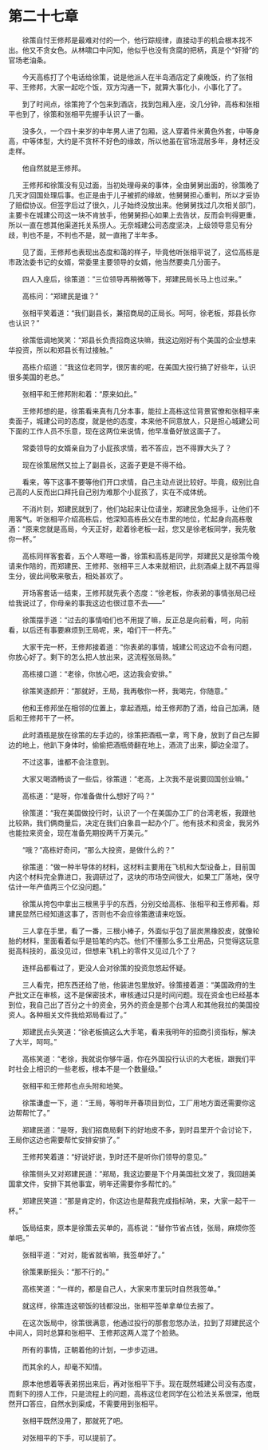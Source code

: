 #	第二十七章

　　徐策自忖王修邦是最难对付的一个，他行踪规律，直接动手的机会根本找不出。他又不贪女色。从林啸口中问知，他似乎也没有贪腐的把柄，真是个“奸猾”的官场老油条。

　　今天高栋打了个电话给徐策，说是他派人在半岛酒店定了桌晚饭，约了张相平、王修邦，大家一起吃个饭，双方沟通一下，就算大事化小，小事化了了。

　　到了时间点，徐策挎了个包来到酒店，找到包厢入座，没几分钟，高栋和张相平也到了，徐策和张相平先握手认识了一番。

　　没多久，一个四十来岁的中年男人进了包厢，这人穿着件米黄色外套，中等身高，中等体型，大约是不贪杯不好色的缘故，所以他虽在官场混居多年，身材还没走样。

　　他自然就是王修邦。

　　王修邦和徐策没有见过面，当初处理母亲的事体，全由舅舅出面的，徐策晚了几天才回国处理后事。也正是由于儿子被抓的缘故，他舅舅担心重判，所以才妥协了赔偿协议。但签字后过了很久，儿子始终没放出来。他舅舅找过几次相关部门，主要卡在城建公司这一块不肯放手，他舅舅担心如果上去告状，反而会判得更重，所以一直在想其他渠道托关系捞人。无奈城建公司态度坚决，上级领导意见有分歧，判也不是，不判也不是，就一直拖了半年多。

　　见了面，王修邦也表现出态度和蔼的样子，毕竟他听张相平说了，这位高栋是市政法委书记的女婿，常委里主要领导的女婿，他当然要卖几分面子。

　　四人入座后，徐策道：“三位领导再稍微等下，郑建民局长马上也过来。”

　　高栋问：“郑建民是谁？”

　　张相平笑着道：“我们副县长，兼招商局的正局长。呵呵，徐老板，郑县长你也认识？”

　　徐策低调地笑笑：“郑县长负责招商这块嘛，我这边刚好有个美国的企业想来华投资，所以和郑县长有过接触。”

　　高栋介绍道：“我这位老同学，很厉害的呢，在美国大投行搞了好些年，认识很多美国的老总。”

　　张相平和王修邦附和着：“原来如此。”

　　王修邦想的是，徐策看来真有几分本事，能拉上高栋这位背景官僚和张相平来卖面子，城建公司的态度，就是他的态度，本来他不同意放人，只是担心城建公司下面的工作人员不乐意，现在这两位来说情，他早准备好放这面子了。

　　常委领导的女婿亲自为了小屁孩求情，若不答应，岂不得罪大头了？

　　现在徐策居然又拉上了副县长，这面子更是不得不给。

　　看来，等下这事不要等他们开口求情，自己主动点说比较好。毕竟，级别比自己高的人反而出口拜托自己别为难那个小屁孩了，实在不成体统。

　　不消片刻，郑建民就到了，他们站起来让位请坐，郑建民急急摇手，让他们不用客气。听张相平介绍高栋后，他深知高栋岳父在市里的地位，忙起身向高栋敬酒：“原来您就是高局，今天正好，趁着徐老板一起，您又是徐老板同学，我先敬你一杯。”

　　高栋同样客套着，五个人寒暄一番，徐策和高栋是同学，郑建民又是徐策今晚请来作陪的，而郑建民、王修邦、张相平三人本来就相识，此刻酒桌上就不再显得生分，彼此间敬来敬去，相处甚欢了。

　　开场客套话一结束，王修邦就先表个态度：“徐老板，你表弟的事情张局已经给我说过了，你母亲的事我这边也很过意不去——”

　　徐策摆手道：“过去的事情咱们也不用提了嘛，反正总是向前看，呵，向前看，以后还有事要麻烦到王局呢，来，咱们干一杯先。”

　　大家干完一杯，王修邦接着道：“你表弟的事情，城建公司这边不会有问题，你放心好了。剩下的怎么把人放出来，这流程张局熟。”

　　高栋接口道：“老徐，你放心吧，这边我会安排。”

　　徐策笑逐颜开：“那就好，王局，我再敬你一杯，我喝完，你随意。”

　　他和王修邦坐在相邻的位置上，拿起酒瓶，给王修邦酌了酒，给自己加满，随后和王修邦干了一杯。

　　此时酒瓶是放在徐策的左手边的，徐策把酒瓶一拿，弯下身，放到了自己左脚边的地上，他趴下身体时，偷偷把酒瓶倚翻在地上，酒流了出来，脚边全湿了。

　　不过这事，谁都不会注意到。

　　大家又喝酒畅谈了一些后，徐策道：“老高，上次我不是说要回国创业嘛。”

　　高栋道：“是呀，你准备做什么想好了吗？”

　　徐策道：“我在美国做投行时，认识了一个在美国办工厂的台湾老板，我跟他比较熟，我们俩商量后，决定在我们白象县一起办个厂。他有技术和资金，我另外也能拉来资金，现在准备先期投两千万美元。”

　　“哦？”高栋好奇问，“那么大投资，是做什么的？”

　　徐策道：“做一种半导体的材料，这材料主要用在飞机和大型设备上，目前国内这个材料完全靠进口，我调研过了，这块的市场空间很大，如果工厂落地，保守估计一年产值两三个亿没问题。”

　　徐策从挎包中拿出三根黑乎乎的东西，分别交给高栋、张相平和王修邦看。郑建民显然已经知道这事了，否则也不会应徐策邀请来吃饭。

　　三人拿在手里，看了一番，三根小棒子，外面似乎包了层炭黑橡胶皮，就像轮胎的材料，里面看着似乎是铅笔的内芯。他们不懂那么多工业用品，只觉得这玩意挺高科技的，虽没见过，但想来飞机上的零件又见过几个了？

　　连样品都看过了，更没人会对徐策的投资忽悠起怀疑。

　　三人看完，把东西还给了他，他装进包里放好。徐策接着道：“美国政府的生产批文正在审核，这不是保密技术，审核通过只是时间问题。现在资金也已经基本到位，我自己出了百分之十的资金，另外的资金是那个台湾人和其他我拉的美国投资人。各种相关文件我给郑局看过了。”

　　郑建民点头笑道：“徐老板搞这么大手笔，看来我明年的招商引资指标，解决了大半，呵呵。”

　　高栋笑道：“老徐，我就说你够牛逼，你在外国投行认识的大老板，跟我们平时社会上相识的一些老板，根本不是一个数量级。”

　　张相平和王修邦也点头附和地笑。

　　徐策谦虚一下，道：“王局，等明年开春项目到位，工厂用地方面还需要你这边帮帮忙了。”

　　郑建民道：“是呀，我们招商局剩下的好地皮不多，到时县里开个会讨论下，王局你这边也需要帮忙安排安排了。”

　　王修邦笑着道：“好说好说，到时还不是听你们领导的意见。”

　　徐策侧头又对郑建民道：“郑局，我这边要是下个月美国批文发了，我回趟美国拿文件，安排下其他事宜，明年还需要你多帮忙的。”

　　郑建民笑道：“那是肯定的，你这边也是帮我完成指标呐，来，大家一起干一杯。”

　　饭局结束，原本是徐策去买单的，高栋说：“替你节省点钱，张局，麻烦你签单吧。”

　　张相平道：“对对，能省就省嘛，我签单好了。”

　　徐策果断摇头：“那不行的。”

　　高栋笑道：“一样的，都是自己人，大家来市里玩时自然我签单。”

　　就这样，徐策连这顿饭的钱都没出，张相平签单拿单位去报了。

　　在这次饭局中，徐策很满意，他通过投行的那套忽悠办法，拉到了郑建民这个中间人，同时总算和张相平、王修邦这两人混了个脸熟。

　　所有的事情，正朝着他的计划，一步步迈进。

　　而其余的人，却毫不知情。

　　原本他想着等表弟捞出来后，再对张相平下手。现在既然城建公司没有态度，而剩下的捞人工作，只是流程上的问题，高栋这位老同学在公检法关系很深，他既然开口答应，自然水到渠成，不需要用到张相平。

　　张相平既然没用了，那就死了吧。

　　对张相平的下手，可以提前了。

